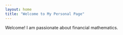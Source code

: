 ```yaml
---
layout: home
title: "Welcome to My Personal Page"
---
```


Welcome! I am passionate about financial mathematics.
